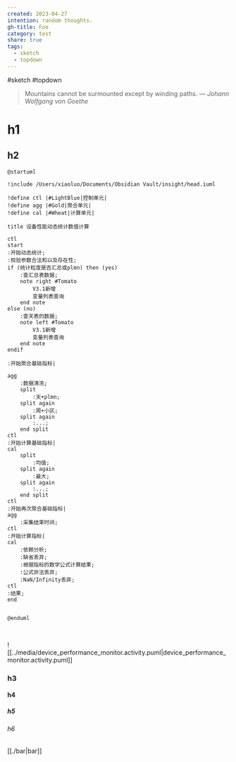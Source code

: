 ```yaml
---
created: 2023-04-27
intention: random thoughts.
gh-title: Foo
category: test
share: true
tags:
  - sketch
  - topdown
---
```



#sketch #topdown 

> Mountains cannot be surmounted except by winding paths.
> — <cite>Johann Wolfgang von Goethe</cite>

# h1
## h2

```puml
@startuml

!include /Users/xiaoluo/Documents/Obsidian Vault/insight/head.iuml

!define ctl |#LightBlue|控制单元|
!define agg |#Gold|聚合单元|
!define cal |#Wheat|计算单元|

title 设备性能动态统计数值计算

ctl
start
:开始动态统计;
:校验参数合法和以及存在性;
if (统计粒度是否汇总或plmn) then (yes)
    :查汇总表数据;
    note right #Tomato
        V3.1新增
        变量列表查询
    end note
else (no)
    :查天表的数据;
    note left #Tomato
        V3.1新增
        变量列表查询
    end note
endif

:开始聚合基础指标|

agg
    :数据清洗;
    split
        :天+plmn;
    split again
        :周+小区;
    split again
        :...;
    end split
ctl
:开始计算基础指标|
cal
    split
        :均值;
    split again
        :最大;
    split again
        :...;
    end split
ctl
:开始再次聚合基础指标|
agg
    :采集结束时间;
ctl
:开始计算指标|
cal
    :依赖分析;
    :缺省丢弃;
    :根据指标的数学公式计算结果;
    :公式非法丢弃;
    :NaN/Infinity丢弃;
ctl
:结果;
end


@enduml
```

<div style="page-break-after: always; visibility: hidden">\pagebreak</div>

![[../media/device_performance_monitor.activity.puml|device_performance_monitor.activity.puml]]

### h3
#### h4
##### h5
###### h6

[[./bar|bar]]
